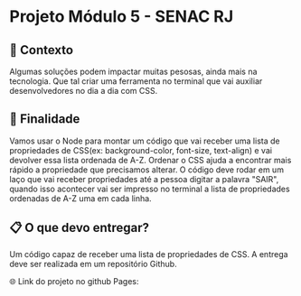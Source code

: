 # Projeto Módulo 5 - SENAC RJ


## 📌 Contexto

Algumas soluções podem impactar muitas pesosas, ainda mais na tecnologia. Que tal criar uma ferramenta no terminal que vai auxiliar desenvolvedores no dia a dia com CSS.

## 🚀 Finalidade

Vamos usar o Node para montar um código que vai receber uma lista de propriedades de CSS(ex: background-color, font-size, text-align) e vai devolver essa lista ordenada de A-Z. Ordenar o CSS ajuda a encontrar mais rápido a propriedade que precisamos alterar.
O código deve rodar em um laço que vai receber propriedades até a pessoa digitar a palavra "SAIR", quando isso acontecer vai ser impresso no terminal a lista de propriedades ordenadas de A-Z uma em cada linha.

## 📋 O que devo entregar? 

Um código capaz de receber uma lista de propriedades de CSS. A entrega deve ser realizada em um repositório Github.


🌐 Link do projeto no github Pages: 
